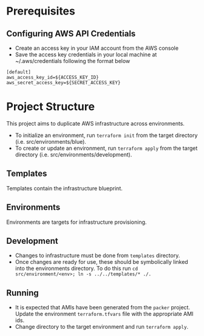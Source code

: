 # Prerequisites
## Configuring AWS API Credentials
- Create an access key in your IAM account from the AWS console
- Save the access key credentials in your local machine at ~/.aws/credentials following the format below
```
[default]
aws_access_key_id=${ACCESS_KEY_ID}
aws_secret_access_key=${SECRET_ACCESS_KEY}
```

# Project Structure
This project aims to duplicate AWS infrastructure across environments.
- To initialize an environment, run `terraform init` from the target directory (i.e. src/environments/blue).
- To create or update an environment, run `terraform apply` from the target directory (i.e. src/environments/development).
## Templates
Templates contain the infrastructure blueprint.
## Environments
Environments are targets for infrastructure provisioning.
## Development
- Changes to infrastructure must be done from `templates` directory.
- Once changes are ready for use, these should be symbolically linked into the environments directory. To do this run `cd src/environment/<env>; ln -s ../../templates/* ./.`
## Running
- It is expected that AMIs have been generated from the `packer` project. Update the environment `terraform.tfvars` file with the appropriate AMI ids.
- Change directory to the target environment and run `terraform apply`.

